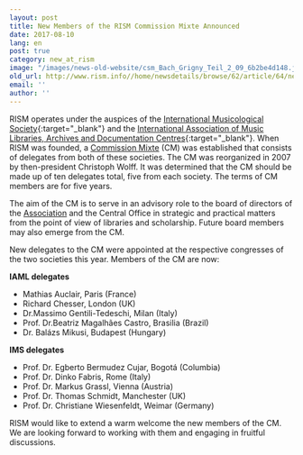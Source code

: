 ```yaml
---
layout: post
title: New Members of the RISM Commission Mixte Announced
date: 2017-08-10
lang: en
post: true
category: new_at_rism
image: "/images/news-old-website/csm_Bach_Grigny_Teil_2_09_6b2be4d148.jpg"
old_url: http://www.rism.info//home/newsdetails/browse/62/article/64/new-commission-mixte-announced.html
email: ''
author: ''
---
```


RISM operates under the auspices of the [International Musicological Society](https://www.musicology.org/){:target="_blank"} and the [International Association of Music Libraries, Archives and Documentation Centres](http://www.iaml.info/){:target="_blank"}. When RISM was founded, a [Commission Mixte](/organization/international-partners.html) (CM) was established that consists of delegates from both of these societies. The CM was reorganized in 2007 by then-president Christoph Wolff. It was determined that the CM should be made up of ten delegates total, five from each society. The terms of CM members are for five years.

The aim of the CM is to serve in an advisory role to the board of directors of the [Association](/organization/the-association.html) and the Central Office in strategic and practical matters from the point of view of libraries and scholarship. Future board members may also emerge from the CM.

New delegates to the CM were appointed at the respective congresses of the two societies this year. Members of the CM are now:

**IAML delegates**

- Mathias Auclair, Paris (France)
- Richard Chesser, London (UK)
- Dr.Massimo Gentili-Tedeschi, Milan (Italy)
- Prof. Dr.Beatriz Magalhães Castro, Brasilia (Brazil)
- Dr. Balázs Mikusi, Budapest (Hungary)

**IMS delegates**

- Prof. Dr. Egberto Bermudez Cujar, Bogotá (Columbia)
- Prof. Dr. Dinko Fabris, Rome (Italy)
- Prof. Dr. Markus Grassl, Vienna (Austria)
- Prof. Dr. Thomas Schmidt, Manchester (UK)
- Prof. Dr. Christiane Wiesenfeldt, Weimar (Germany)

RISM would like to extend a warm welcome the new members of the CM. We are looking forward to working with them and engaging in fruitful discussions.


